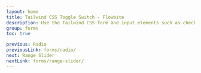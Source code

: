 ```yaml
---
layout: home
title: Tailwind CSS Toggle Switch - Flowbite
description: Use the Tailwind CSS form and input elements such as checkboxes, radios, textarea, text inputs to collect information from users with Flowbite
group: forms
toc: true

previous: Radio
previousLink: forms/radio/
next: Range Slider
nextLink: forms/range-slider/
---
```

